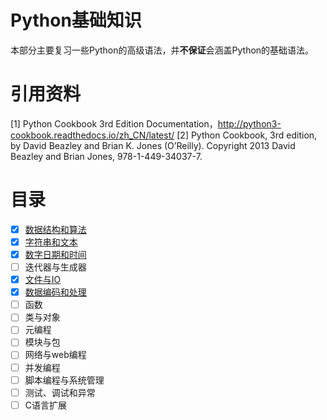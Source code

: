 # Python基础知识
本部分主要复习一些Python的高级语法，并**不保证**会涵盖Python的基础语法。

# 引用资料
[1] Python Cookbook 3rd Edition Documentation，http://python3-cookbook.readthedocs.io/zh_CN/latest/
[2] Python Cookbook, 3rd edition, by David Beazley and Brian K. Jones (O’Reilly). Copyright 2013 David Beazley and Brian Jones, 978-1-449-34037-7.

# 目录

- [x] [数据结构和算法](https://github.com/TauWu/review_note/tree/master/高级语言学习/Python学习/Python基础知识/1_datastruct.py)
- [x] [字符串和文本](https://github.com/TauWu/review_note/tree/master/高级语言学习/Python学习/Python基础知识/2_strings.py)
- [x] [数字日期和时间](https://github.com/TauWu/review_note/tree/master/高级语言学习/Python学习/Python基础知识/3_nums_datetime.py)
- [ ] 迭代器与生成器
- [x] [文件与IO](https://github.com/TauWu/review_note/tree/master/高级语言学习/Python学习/Python基础知识/4_iterator_generator.md)
- [x] [数据编码和处理](https://github.com/TauWu/review_note/tree/master/高级语言学习/Python学习/Python基础知识/5_file_io.md)
- [ ] 函数
- [ ] 类与对象
- [ ] 元编程
- [ ] 模块与包
- [ ] 网络与web编程
- [ ] 并发编程
- [ ] 脚本编程与系统管理
- [ ] 测试、调试和异常
- [ ] C语言扩展